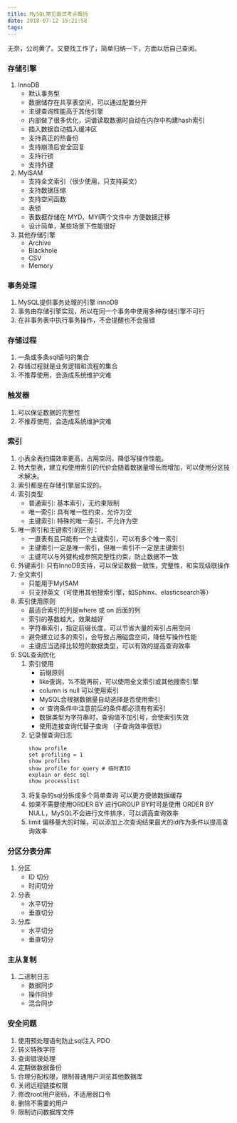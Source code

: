 ```yaml
---
title: MySQL常见面试考点概括
date: 2018-07-12 15:21:58
tags:
---
```

无奈，公司黄了。又要找工作了，简单归纳一下，方面以后自己查阅。
### 存储引擎
1. InnoDB
    * 默认事务型
    * 数据储存在共享表空间，可以通过配置分开
    * 主键查询性能高于其他引擎
    * 内部做了很多优化，词谱读取数据时自动在内存中构建hash索引
    * 插入数据自动插入缓冲区
    * 支持真正的热备份
    * 支持崩溃后安全回复
    * 支持行锁
    * 支持外键
2. MyISAM
    * 支持全文索引（很少使用，只支持英文）
    * 支持数据压缩
    * 支持空间函数
    * 表锁
    * 表数据存储在 MYD、MYI两个文件中 方便数据迁移
    * 设计简单，某些场景下性能很好
3. 其他存储引擎
    * Archive
    * Blackhole
    * CSV
    * Memory
### 事务处理
1. MySQL提供事务处理的引擎 innoDB
2. 事务由存储引擎实现，所以在同一个事务中使用多种存储引擎不可行
3. 在非事务表中执行事务操作，不会提醒也不会报错
### 存储过程
1. 一条或多条sql语句的集合
2. 存储过程就是业务逻辑和流程的集合
3. 不推荐使用，会造成系统维护灾难
### 触发器
1. 可以保证数据的完整性
2. 不推荐使用，会造成系统维护灾难
### 索引
1. 小表全表扫描效率更高，占用空间，降低写操作性能。
2. 特大型表，建立和使用索引的代价会随着数据量增长而增加，可以使用分区技术解决。
3. 索引都是在存储引擎层实现的。
4. 索引类型
    * 普通索引: 基本索引，无约束限制
    * 唯一索引: 具有唯一性约束，允许为空
    * 主键索引: 特殊的唯一索引，不允许为空
5. 唯一索引和主键索引的区别：
    * 一直表有且只能有一个主键索引，可以有多个唯一索引
    * 主键索引一定是唯一索引，但唯一索引不一定是主键索引
    * 主键可以与外键构成参照完整性约束，防止数据不一致
6. 外键索引: 只有InnoDB支持，可以保证数据一致性，完整性，和实现级联操作
7. 全文索引
    * 只能用于MyISAM
    * 只支持英文（可使用其他搜索引擎，如Sphinx、elasticsearch等）
8. 索引使用原则
    * 最适合索引的列是where 或 on 后面的列
    * 索引的基数越大，效果越好
    * 字符串索引，指定前缀长度，可以节省大量的索引占用空间
    * 避免建立过多的索引，会导致占用磁盘空间，降低写操作性能
    * 主键应当选择比较短的数据类型，可以有效的提高查询效率
9. SQL查询优化
    1. 索引使用
        * 前缀原则
        * like查询，%不能再前，可以使用全文索引或其他搜索引擎
        * column is null 可以使用索引
        * MySQL会根据数据量自动选择是否使用索引
        * or 查询条件中注意前后的条件都必须有有索引
        * 数据类型为字符串时，查询值不加引号，会使索引失效
        * 使用连接查询代替子查询 （子查询效率很低）
    2. 记录慢查询日志
        ```
        show profile
        set profiling = 1
        show profiles
        show profile for query # 临时表ID
        explain or desc sql
        show processlist
        ```
    3. 将复杂的sql分拆成多个简单查询 可以更方便做数据缓存
    4. 如果不需要使用ORDER BY 进行GROUP BY时可是使用 ORDER BY NULL，MySQL不会进行文件排序，可以调高查询效率
    5. limit 偏移量大的时候，可以添加上次查询结果最大的id作为条件以提高查询效率
### 分区分表分库
1. 分区
    * ID 切分
    * 时间切分
2. 分表
    * 水平切分
    * 垂直切分
3. 分库
    * 水平切分
    * 垂直切分
### 主从复制
1. 二进制日志
    * 数据同步
    * 操作同步
    * 混合同步
### 安全问题
1. 使用预处理语句防止sql注入 PDO
1. 转义特殊字符
1. 查询错误处理
1. 定期做数据备份
1. 合理分配权限，限制普通用户浏览其他数据库
1. 关闭远程链接权限
1. 修改root用户密码，不适用弱口令
1. 删除不需要的用户
1. 限制访问数据库文件